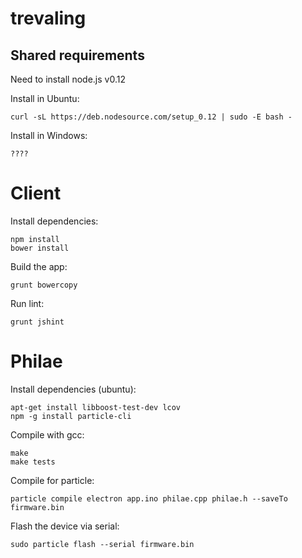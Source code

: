 # trevaling

## Shared requirements

Need to install node.js v0.12

Install in Ubuntu:
```
curl -sL https://deb.nodesource.com/setup_0.12 | sudo -E bash -
```

Install in Windows:
```
????
```

# Client

Install dependencies:
```
npm install
bower install
```

Build the app:
```
grunt bowercopy
```

Run lint:
```
grunt jshint
```

# Philae

Install dependencies (ubuntu):
```
apt-get install libboost-test-dev lcov
npm -g install particle-cli
```

Compile with gcc:
```
make
make tests
```

Compile for particle:
```
particle compile electron app.ino philae.cpp philae.h --saveTo firmware.bin
```

Flash the device via serial:
```
sudo particle flash --serial firmware.bin
```
